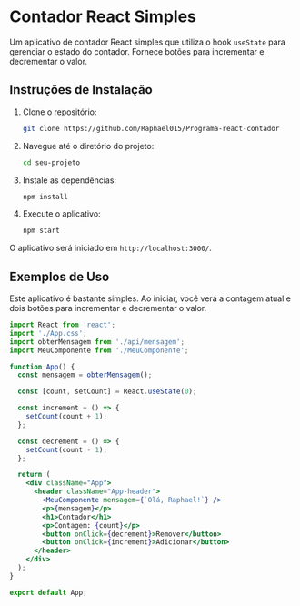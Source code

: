 # Contador React Simples

Um aplicativo de contador React simples que utiliza o hook `useState` para gerenciar o estado do contador. Fornece botões para incrementar e decrementar o valor.

## Instruções de Instalação

1. Clone o repositório:

    ```bash
    git clone https://github.com/Raphael015/Programa-react-contador
    ```

2. Navegue até o diretório do projeto:

    ```bash
    cd seu-projeto
    ```

3. Instale as dependências:

    ```bash
    npm install
    ```

4. Execute o aplicativo:

    ```bash
    npm start
    ```

O aplicativo será iniciado em `http://localhost:3000/`.

## Exemplos de Uso

Este aplicativo é bastante simples. Ao iniciar, você verá a contagem atual e dois botões para incrementar e decrementar o valor.

```jsx
import React from 'react';
import './App.css';
import obterMensagem from './api/mensagem';
import MeuComponente from './MeuComponente'; 

function App() {
  const mensagem = obterMensagem();

  const [count, setCount] = React.useState(0);

  const increment = () => {
    setCount(count + 1);
  };

  const decrement = () => {
    setCount(count - 1);
  };

  return (
    <div className="App">
      <header className="App-header">
        <MeuComponente mensagem={`Olá, Raphael!`} />
        <p>{mensagem}</p>
        <h1>Contador</h1>
        <p>Contagem: {count}</p>
        <button onClick={decrement}>Remover</button>
        <button onClick={increment}>Adicionar</button>
      </header>
    </div>
  );
}

export default App;